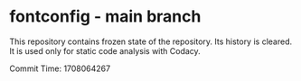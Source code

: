 # fontconfig - main branch

This repository contains frozen state of the repository.
Its history is cleared. It is used only for static code
analysis with Codacy.

Commit Time: 1708064267